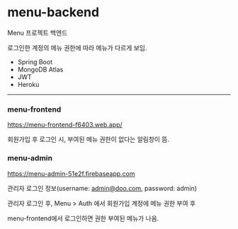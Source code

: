 # menu-backend
Menu 프로젝트 백엔드

로그인한 계정의 메뉴 권한에 따라 메뉴가 다르게 보임.

* Spring Boot
* MongoDB Atlas
* JWT
* Heroku

------------------

### menu-frontend
https://menu-frontend-f6403.web.app/

회원가입 후 로그인 시, 부여된 메뉴 권한이 없다는 알림창이 뜸.

### menu-admin
https://menu-admin-51e2f.firebaseapp.com

관리자 로그인 정보(username: admin@doo.com, password: admin)

관리자 로그인 후, Menu > Auth 에서 회원가입 계정에 메뉴 권한 부여 후

menu-frontend에서 로그인하면 권한 부여된 메뉴가 나옴.
